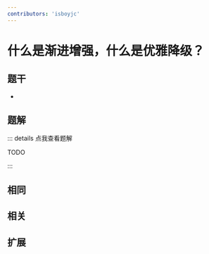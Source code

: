 ```yaml
---
contributors: 'isboyjc'
---
```


# 什么是渐进增强，什么是优雅降级？


## 题干

- 



## 题解

::: details 点我查看题解

  TODO

:::



## 相同


## 相关


## 扩展

